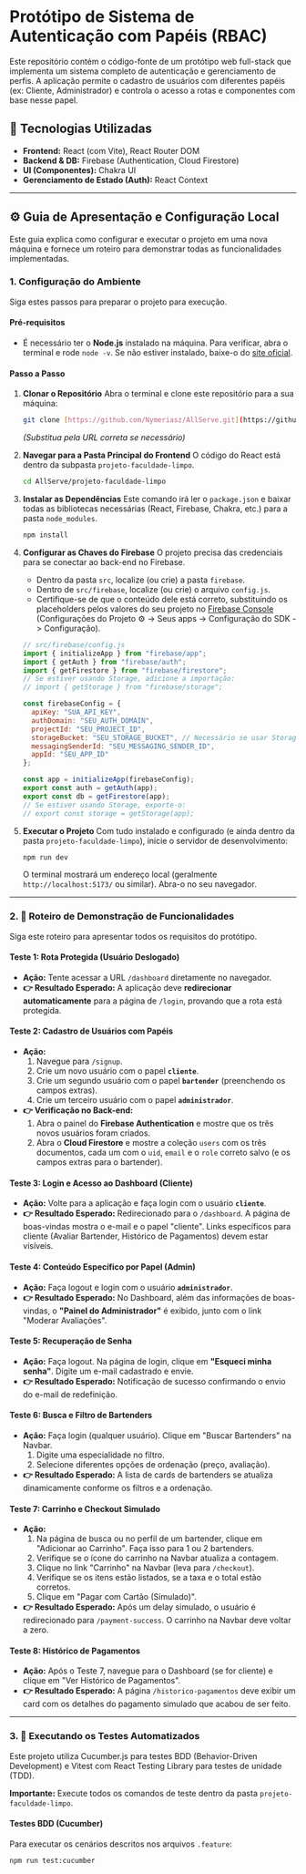 # Protótipo de Sistema de Autenticação com Papéis (RBAC)

Este repositório contém o código-fonte de um protótipo web full-stack que implementa um sistema completo de autenticação e gerenciamento de perfis. A aplicação permite o cadastro de usuários com diferentes papéis (ex: Cliente, Administrador) e controla o acesso a rotas e componentes com base nesse papel.

## 🚀 Tecnologias Utilizadas

-   **Frontend:** React (com Vite), React Router DOM
-   **Backend & DB:** Firebase (Authentication, Cloud Firestore)
-   **UI (Componentes):** Chakra UI
-   **Gerenciamento de Estado (Auth):** React Context

---

## ⚙️ Guia de Apresentação e Configuração Local

Este guia explica como configurar e executar o projeto em uma nova máquina e fornece um roteiro para demonstrar todas as funcionalidades implementadas.

### 1. Configuração do Ambiente

Siga estes passos para preparar o projeto para execução.

#### **Pré-requisitos**

-   É necessário ter o **Node.js** instalado na máquina. Para verificar, abra o terminal e rode `node -v`. Se não estiver instalado, baixe-o do [site oficial](https://nodejs.org/).

#### **Passo a Passo**

1.  **Clonar o Repositório**
    Abra o terminal e clone este repositório para a sua máquina:
    ```bash
    git clone [https://github.com/Nymeriasz/AllServe.git](https://github.com/Nymeriasz/AllServe.git)
    ```
    *(Substitua pela URL correta se necessário)*

2.  **Navegar para a Pasta Principal do Frontend**
    O código do React está dentro da subpasta `projeto-faculdade-limpo`.
    ```bash
    cd AllServe/projeto-faculdade-limpo
    ```

3.  **Instalar as Dependências**
    Este comando irá ler o `package.json` e baixar todas as bibliotecas necessárias (React, Firebase, Chakra, etc.) para a pasta `node_modules`.
    ```bash
    npm install
    ```

4.  **Configurar as Chaves do Firebase**
    O projeto precisa das credenciais para se conectar ao back-end no Firebase.
    -   Dentro da pasta `src`, localize (ou crie) a pasta `firebase`.
    -   Dentro de `src/firebase`, localize (ou crie) o arquivo `config.js`.
    -   Certifique-se de que o conteúdo dele está correto, substituindo os placeholders pelos valores do seu projeto no [Firebase Console](https://console.firebase.google.com/) (Configurações do Projeto ⚙️ -> Seus apps -> Configuração do SDK -> Configuração).

    ```javascript
    // src/firebase/config.js
    import { initializeApp } from "firebase/app";
    import { getAuth } from "firebase/auth";
    import { getFirestore } from "firebase/firestore";
    // Se estiver usando Storage, adicione a importação:
    // import { getStorage } from "firebase/storage";

    const firebaseConfig = {
      apiKey: "SUA_API_KEY",
      authDomain: "SEU_AUTH_DOMAIN",
      projectId: "SEU_PROJECT_ID",
      storageBucket: "SEU_STORAGE_BUCKET", // Necessário se usar Storage
      messagingSenderId: "SEU_MESSAGING_SENDER_ID",
      appId: "SEU_APP_ID"
    };

    const app = initializeApp(firebaseConfig);
    export const auth = getAuth(app);
    export const db = getFirestore(app);
    // Se estiver usando Storage, exporte-o:
    // export const storage = getStorage(app);
    ```

5.  **Executar o Projeto**
    Com tudo instalado e configurado (e ainda dentro da pasta `projeto-faculdade-limpo`), inicie o servidor de desenvolvimento:
    ```bash
    npm run dev
    ```
    O terminal mostrará um endereço local (geralmente `http://localhost:5173/` ou similar). Abra-o no seu navegador.

---

### 2. 🧪 Roteiro de Demonstração de Funcionalidades

Siga este roteiro para apresentar todos os requisitos do protótipo.

#### **Teste 1: Rota Protegida (Usuário Deslogado)**

-   **Ação:** Tente acessar a URL `/dashboard` diretamente no navegador.
-   **👉 Resultado Esperado:** A aplicação deve **redirecionar automaticamente** para a página de `/login`, provando que a rota está protegida.

#### **Teste 2: Cadastro de Usuários com Papéis**

-   **Ação:**
    1.  Navegue para `/signup`.
    2.  Crie um novo usuário com o papel **`cliente`**.
    3.  Crie um segundo usuário com o papel **`bartender`** (preenchendo os campos extras).
    4.  Crie um terceiro usuário com o papel **`administrador`**.
-   **👉 Verificação no Back-end:**
    1.  Abra o painel do **Firebase Authentication** e mostre que os três novos usuários foram criados.
    2.  Abra o **Cloud Firestore** e mostre a coleção `users` com os três documentos, cada um com o `uid`, `email` e o `role` correto salvo (e os campos extras para o bartender).

#### **Teste 3: Login e Acesso ao Dashboard (Cliente)**

-   **Ação:** Volte para a aplicação e faça login com o usuário **`cliente`**.
-   **👉 Resultado Esperado:** Redirecionado para o `/dashboard`. A página de boas-vindas mostra o e-mail e o papel "cliente". Links específicos para cliente (Avaliar Bartender, Histórico de Pagamentos) devem estar visíveis.

#### **Teste 4: Conteúdo Específico por Papel (Admin)**

-   **Ação:** Faça logout e login com o usuário **`administrador`**.
-   **👉 Resultado Esperado:** No Dashboard, além das informações de boas-vindas, o **"Painel do Administrador"** é exibido, junto com o link "Moderar Avaliações".

#### **Teste 5: Recuperação de Senha**

-   **Ação:** Faça logout. Na página de login, clique em **"Esqueci minha senha"**. Digite um e-mail cadastrado e envie.
-   **👉 Resultado Esperado:** Notificação de sucesso confirmando o envio do e-mail de redefinição.

#### **Teste 6: Busca e Filtro de Bartenders**

-   **Ação:** Faça login (qualquer usuário). Clique em "Buscar Bartenders" na Navbar.
    1.  Digite uma especialidade no filtro.
    2.  Selecione diferentes opções de ordenação (preço, avaliação).
-   **👉 Resultado Esperado:** A lista de cards de bartenders se atualiza dinamicamente conforme os filtros e a ordenação.

#### **Teste 7: Carrinho e Checkout Simulado**

-   **Ação:**
    1.  Na página de busca ou no perfil de um bartender, clique em "Adicionar ao Carrinho". Faça isso para 1 ou 2 bartenders.
    2.  Verifique se o ícone do carrinho na Navbar atualiza a contagem.
    3.  Clique no link "Carrinho" na Navbar (leva para `/checkout`).
    4.  Verifique se os itens estão listados, se a taxa e o total estão corretos.
    5.  Clique em "Pagar com Cartão (Simulado)".
-   **👉 Resultado Esperado:** Após um delay simulado, o usuário é redirecionado para `/payment-success`. O carrinho na Navbar deve voltar a zero.

#### **Teste 8: Histórico de Pagamentos**

-   **Ação:** Após o Teste 7, navegue para o Dashboard (se for cliente) e clique em "Ver Histórico de Pagamentos".
-   **👉 Resultado Esperado:** A página `/historico-pagamentos` deve exibir um card com os detalhes do pagamento simulado que acabou de ser feito.

---

### 3. 🧪 Executando os Testes Automatizados

Este projeto utiliza Cucumber.js para testes BDD (Behavior-Driven Development) e Vitest com React Testing Library para testes de unidade (TDD).

**Importante:** Execute todos os comandos de teste dentro da pasta `projeto-faculdade-limpo`.

#### **Testes BDD (Cucumber)**

Para executar os cenários descritos nos arquivos `.feature`:

```bash
npm run test:cucumber
